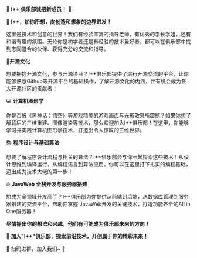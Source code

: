 🎉 **I++ 俱乐部诚招新成员！** 🎉

🌟 **I++，加你所想，向创造和想象的边界进发！**  

这里是技术和创意的世界！我们有经验丰富的指导老师，有优秀的学长学姐，还有和谐有趣的氛围。无论你是初学者还是有经验的技术爱好者，都可以在俱乐部中找到志同道合的伙伴、获得充分的交流和指导。

📂**开源文化**  

想要拥抱开源文化，参与开源项目？I++俱乐部提供了进行开源交流的平台，让你能够熟悉Github等开源平台的基础操作，了解开源文化的内涵，并有机会成为各大开源社区的贡献者！

💻 **计算机图形学**  

你是否被《黑神话：悟空》等游戏精美的游戏画面与光影效果所震撼？如果你想了解背后的三维重建、图像渲染等技术，那么欢迎加入I++俱乐部！在这里，你能够学习并实践计算机图形学技术，打造出令人惊叹的三维世界。

📚 **程序设计与基础算法**  

想要了解程序设计流程与相关的算法？I++俱乐部会与你一起探索这些技术！从设计思维到编译运行，从编程语言到算法应用，你可以在这里打下扎实的编程基础，迈出成为技术大佬的第一步！

🌐 **JavaWeb 全栈开发与服务器搭建**  

想成为全领域开发高手？I++俱乐部为你提供从前端到后端，从数据库管理到服务器搭建的交流平台，帮助你掌握 JavaWeb开发的关键技术，打造功能齐全的All in One服务器！

**尽情提出你的想法和兴趣，他们有可能成为俱乐部未来的方向！**

🚀 **加入"I++"俱乐部，探索前沿技术，开创属于你的精彩未来！**  

📱 扫码进群，加入我们~ 🎉